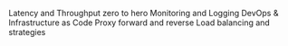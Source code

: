 Latency and Throughput zero to hero
Monitoring and Logging
DevOps & Infrastructure as Code
Proxy forward and reverse
Load balancing and strategies